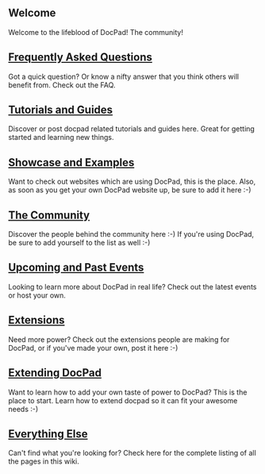 ## Welcome

Welcome to the lifeblood of DocPad! The community!

## [Frequently Asked Questions](https://github.com/balupton/docpad/wiki/FAQ)

Got a quick question? Or know a nifty answer that you think others will benefit from. Check out the FAQ.


## [Tutorials and Guides](https://github.com/balupton/docpad/wiki/Tutorials)

Discover or post docpad related tutorials and guides here. Great for getting started and learning new things.


## [Showcase and Examples](https://github.com/balupton/docpad/wiki/Showcase)

Want to check out websites which are using DocPad, this is the place. Also, as soon as you get your own DocPad website up, be sure to add it here :-)

## [The Community](https://github.com/balupton/docpad/wiki/Users)

Discover the people behind the community here :-) If you're using DocPad, be sure to add yourself to the list as well :-)

## [Upcoming and Past Events](https://github.com/balupton/docpad/wiki/Events)

Looking to learn more about DocPad in real life? Check out the latest events or host your own.

## [Extensions](https://github.com/balupton/docpad/wiki/Extensions)

Need more power? Check out the extensions people are making for DocPad, or if you've made your own, post it here :-)

## [Extending DocPad](https://github.com/balupton/docpad/wiki/Extending)

Want to learn how to add your own taste of power to DocPad? This is the place to start. Learn how to extend docpad so it can fit your awesome needs :-)

## [Everything Else](https://github.com/balupton/docpad/wiki/_pages)

Can't find what you're looking for? Check here for the complete listing of all the pages in this wiki.